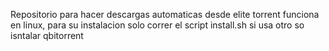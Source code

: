 Repositorio para hacer descargas automaticas desde elite torrent
funciona en linux, para su instalacion solo correr el script install.sh
si usa otro so isntalar qbitorrent